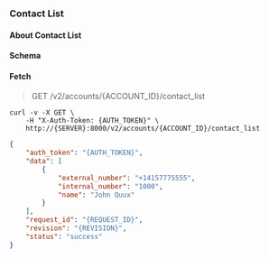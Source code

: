 ### Contact List

#### About Contact List

#### Schema



#### Fetch

> GET /v2/accounts/{ACCOUNT_ID}/contact_list

```shell
curl -v -X GET \
    -H "X-Auth-Token: {AUTH_TOKEN}" \
    http://{SERVER}:8000/v2/accounts/{ACCOUNT_ID}/contact_list
```

```json
{
    "auth_token": "{AUTH_TOKEN}",
    "data": [
        {
            "external_number": "+14157775555",
            "internal_number": "1000",
            "name": "John Quux"
        }
    ],
    "request_id": "{REQUEST_ID}",
    "revision": "{REVISION}",
    "status": "success"
}
```
